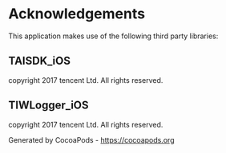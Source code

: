 # Acknowledgements
This application makes use of the following third party libraries:

## TAISDK_iOS

copyright 2017 tencent Ltd. All rights reserved.


## TIWLogger_iOS

copyright 2017 tencent Ltd. All rights reserved.

Generated by CocoaPods - https://cocoapods.org
